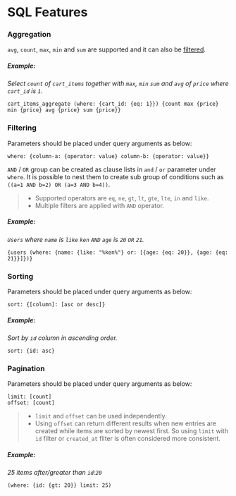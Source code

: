 # SQL Features

### Aggregation

`avg`, `count`, `max`, `min` and `sum` are supported and it can also be [filtered](#filtering).

##### Example:

_Select `count` of `cart_items` together with `max`, `min` `sum` and `avg` of `price` where `cart_id` is `1`._

```
cart_items_aggregate (where: {cart_id: {eq: 1}}) {count max {price} min {price} avg {price} sum {price}}
```

### Filtering

Parameters should be placed under query arguments as below:

```
where: {column-a: {operator: value} column-b: {operator: value}}
```

`AND` / `OR` group can be created as clause lists in `and` / `or` parameter under `where`. It is possible to nest them to create sub group of conditions such as `((a=1 AND b=2) OR (a=3 AND b=4))`.

> - Supported operators are `eq`, `ne`, `gt`, `lt`, `gte`, `lte`, `in` and `like`.
> - Multiple filters are applied with `AND` operator.

##### Example:

_`Users` where `name` is `like` `ken` `AND` `age` is `20` `OR` `21`._

```
{users (where: {name: {like: "%ken%"} or: [{age: {eq: 20}}, {age: {eq: 21}}]})}
```

### Sorting

Parameters should be placed under query arguments as below:

```
sort: {[column]: [asc or desc]}
```

##### Example:

_Sort by `id` column in ascending order._

```
sort: {id: asc}
```

### Pagination

Parameters should be placed under query arguments as below:

```
limit: [count]
offset: [count]
```

> - `limit` and `offset` can be used independently.
> - Using `offset` can return different results when new entries are created while items are sorted by newest first. So using `limit` with `id` filter or `created_at` filter is often considered more consistent.

##### Example:

_25 items after/greater than `id`:`20`_

```
(where: {id: {gt: 20}} limit: 25)
```
